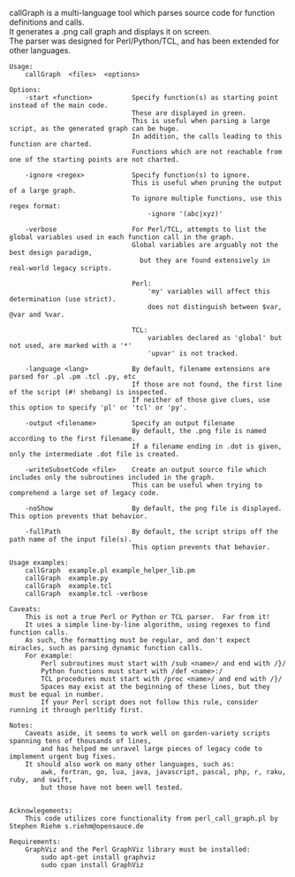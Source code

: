 callGraph is a multi-language tool which parses source code for function definitions and calls.<br>
It generates a .png call graph and displays it on screen.<br>
The parser was designed for Perl/Python/TCL, and has been extended for other languages.<br>

	Usage:
		callGraph  <files>  <options>
		
	Options:
		-start <function>          Specify function(s) as starting point instead of the main code.
								   These are displayed in green.
								   This is useful when parsing a large script, as the generated graph can be huge.
								   In addition, the calls leading to this function are charted.
								   Functions which are not reachable from one of the starting points are not charted.

		-ignore <regex>            Specify function(s) to ignore.
								   This is useful when pruning the output of a large graph.
								   To ignore multiple functions, use this regex format:
									   -ignore '(abc|xyz)'

		-verbose                   For Perl/TCL, attempts to list the global variables used in each function call in the graph.
								   Global variables are arguably not the best design paradigm,
									 but they are found extensively in real-world legacy scripts.

								   Perl:
									   'my' variables will affect this determination (use strict).
									   does not distinguish between $var, @var and %var.

								   TCL:
									   variables declared as 'global' but not used, are marked with a '*'
									   'upvar' is not tracked.

		-language <lang>           By default, filename extensions are parsed for .pl .pm .tcl .py, etc
								   If those are not found, the first line of the script (#! shebang) is inspected.
								   If neither of those give clues, use this option to specify 'pl' or 'tcl' or 'py'.

		-output <filename>         Specify an output filename
								   By default, the .png file is named according to the first filename.
								   If a filename ending in .dot is given, only the intermediate .dot file is created.

		-writeSubsetCode <file>    Create an output source file which includes only the subroutines included in the graph.
								   This can be useful when trying to comprehend a large set of legacy code.

		-noShow                    By default, the png file is displayed.  This option prevents that behavior.

		-fullPath                  By default, the script strips off the path name of the input file(s).
								   This option prevents that behavior.

	Usage examples:
		callGraph  example.pl example_helper_lib.pm
		callGraph  example.py
		callGraph  example.tcl
		callGraph  example.tcl -verbose

	Caveats:
		This is not a true Perl or Python or TCL parser.  Far from it!
		It uses a simple line-by-line algorithm, using regexes to find function calls.
		As such, the formatting must be regular, and don't expect miracles, such as parsing dynamic function calls.
		For example:
			Perl subroutines must start with /sub <name>/ and end with /}/
			Python functions must start with /def <name>:/
			TCL procedures must start with /proc <name>/ and end with /}/
			Spaces may exist at the beginning of these lines, but they must be equal in number.
			If your Perl script does not follow this rule, consider running it through perltidy first.
	   
	Notes:
		Caveats aside, it seems to work well on garden-variety scripts spanning tens of thousands of lines,
			and has helped me unravel large pieces of legacy code to implement urgent bug fixes.
		It should also work on many other languages, such as:
			awk, fortran, go, lua, java, javascript, pascal, php, r, raku, ruby, and swift,
			but those have not been well tested.
		

	Acknowlegements:
		This code utilizes core functionality from perl_call_graph.pl by Stephen Riehm s.riehm@opensauce.de

	Requirements:
		GraphViz and the Perl GraphViz library must be installed:
			sudo apt-get install graphviz
			sudo cpan install GraphViz
